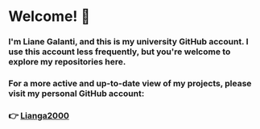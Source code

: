 
# Welcome! 👋

### I'm **Liane Galanti**, and this is my university GitHub account. I use this account less frequently, but you're welcome to explore my repositories here.

### For a more active and up-to-date view of my projects, please visit my **personal GitHub account**:  
### 👉 [**Lianga2000**](https://github.com/Lianga2000)
